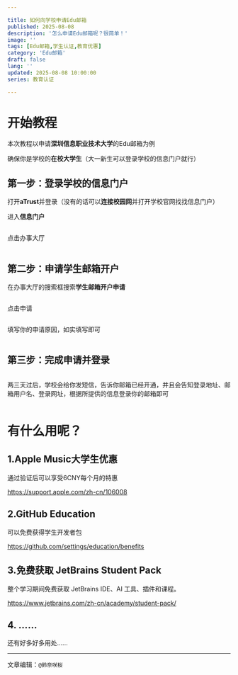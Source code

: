 ```yaml
---

title: 如何向学校申请Edu邮箱
published: 2025-08-08
description: '怎么申请Edu邮箱呢？很简单！'
image: ''
tags: [Edu邮箱,学生认证,教育优惠]
category: 'Edu邮箱'
draft: false 
lang: ''
updated: 2025-08-08 10:00:00
series: 教育认证

---
```


# 开始教程

本次教程以申请**深圳信息职业技术大学**的Edu邮箱为例

确保你是学校的**在校大学生**（大一新生可以登录学校的信息门户就行）

## 第一步：登录学校的信息门户

打开**aTrust**并登录（没有的话可以**连接校园网**并打开学校官网找找信息门户）

进入**信息门户**

<img title="" src="https://img.sakura.ink/file/AgACAgUAAyEGAASIHQfFAAM0aJVsNCVIUO_m9Hoy-YirJNy027AAAjXJMRusb6lUGUHU1oGjDi0BAAMCAAN3AAM2BA.png" alt="">

点击办事大厅

<img title="" src="https://img.sakura.ink/file/AgACAgUAAyEGAASIHQfFAAMzaJVon47Ht1Ohp_ROkCFVStrqirkAAi7JMRusb6lUJjp4MVXCL-8BAAMCAAN3AAM2BA.png" alt="">

## 第二步：申请学生邮箱开户

在办事大厅的搜索框搜索**学生邮箱开户申请**

<img title="" src="https://img.sakura.ink/file/AgACAgUAAyEGAASIHQfFAAMwaJVom9uF8N_0O2fyYKTh0tT3rOAAAivJMRusb6lU7kDOvG5Wty4BAAMCAAN3AAM2BA.png" alt="">

点击申请

<img title="" src="https://img.sakura.ink/file/AgACAgUAAyEGAASIHQfFAAMxaJVom4mepR6gKzh25fkUR-AMj3cAAizJMRusb6lUM3YabglPJq4BAAMCAAN3AAM2BA.png" alt="">

填写你的申请原因，如实填写即可

<img title="" src="https://img.sakura.ink/file/AgACAgUAAyEGAASIHQfFAAMvaJVomojdRAK0NiTL6h-jr8heP4YAAirJMRusb6lUNRs8dYdN0fIBAAMCAAN3AAM2BA.png" alt="">

## 第三步：完成申请并登录

<img title="" src="https://img.sakura.ink/file/AgACAgUAAyEGAASIHQfFAAMyaJVonz_N6zTtFUEyoQdu_TyywoAAAi3JMRusb6lUOLxvIvfJ0O0BAAMCAAN3AAM2BA.png" alt="">

两三天过后，学校会给你发短信，告诉你邮箱已经开通，并且会告知登录地址、邮箱用户名、登录网址，根据所提供的信息登录你的邮箱即可

<img title="" src="https://img.sakura.ink/file/AgACAgUAAyEGAASIHQfFAAM1aJVuO7WvIxuhaFy4JYljWBfnXQkAAj3JMRusb6lU7Ocn0Kn_HzUBAAMCAAN5AAM2BA.jpeg" alt="">

# 有什么用呢？

## 1.Apple Music大学生优惠

通过验证后可以享受6CNY每个月的特惠



https://support.apple.com/zh-cn/106008



## 2.GitHub Education

可以免费获得学生开发者包



https://github.com/settings/education/benefits



## 3.免费获取 JetBrains Student Pack

整个学习期间免费获取 JetBrains IDE、AI 工具、插件和课程。



https://www.jetbrains.com/zh-cn/academy/student-pack/



## 4. ......

还有好多好多用处......



---

文章编辑：`@鈴奈咲桜`
